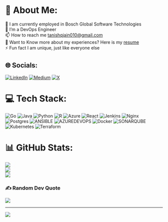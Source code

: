 # 💫 About Me:
🔭 I am currently employed in Bosch Global Software Technologies<br>👯 I’m a DevOps Engineer<br>📫 How to reach me tanishqjain010@gmail.com<br>📄 Want to Know more about my experiences? Here is my [resume](https://drive.google.com/file/d/1zdJmu3O4KZ2XfKXuxG_0aI-oZsl94Sxx/view?usp=sharing)<br>⚡ Fun fact I am unique, just like everyone else


## 🌐 Socials:
[![LinkedIn](https://img.shields.io/badge/LinkedIn-%230077B5.svg?logo=linkedin&logoColor=white)](https://linkedin.com/in/tanishq-jain-10baa1214/) [![Medium](https://img.shields.io/badge/Medium-12100E?logo=medium&logoColor=white)](https://medium.com/@tanishqjain010) [![X](https://img.shields.io/badge/X-black.svg?logo=X&logoColor=white)](https://x.com/@Tanishq11567281) 

# 💻 Tech Stack:
![Go](https://img.shields.io/badge/go-%2300ADD8.svg?style=plastic&logo=go&logoColor=white) ![Java](https://img.shields.io/badge/java-%23ED8B00.svg?style=plastic&logo=openjdk&logoColor=white) ![Python](https://img.shields.io/badge/python-3670A0?style=plastic&logo=python&logoColor=ffdd54) ![R](https://img.shields.io/badge/r-%23276DC3.svg?style=plastic&logo=r&logoColor=white) ![Azure](https://img.shields.io/badge/azure-%230072C6.svg?style=plastic&logo=microsoftazure&logoColor=white) ![React](https://img.shields.io/badge/react-%2320232a.svg?style=plastic&logo=react&logoColor=%2361DAFB) ![Jenkins](https://img.shields.io/badge/jenkins-%232C5263.svg?style=plastic&logo=jenkins&logoColor=white) ![Nginx](https://img.shields.io/badge/nginx-%23009639.svg?style=plastic&logo=nginx&logoColor=white) ![Postgres](https://img.shields.io/badge/postgres-%23316192.svg?style=plastic&logo=postgresql&logoColor=white) ![ANSIBLE](https://img.shields.io/badge/ansible-%231A1918.svg?style=plastic&logo=ansible&logoColor=white) ![AZUREDEVOPS](https://img.shields.io/badge/azuredevops-0078D7.svg?style=plastic&logo=azuredevops&logoColor=white&color=%230078D7) ![Docker](https://img.shields.io/badge/docker-%230db7ed.svg?style=plastic&logo=docker&logoColor=white) ![SONARQUBE](https://img.shields.io/badge/sonarqube-4E9BCD.svg?style=plastic&logo=sonarqube&logoColor=white&color=%234E9BCD) ![Kubernetes](https://img.shields.io/badge/kubernetes-%23326ce5.svg?style=plastic&logo=kubernetes&logoColor=white) ![Terraform](https://img.shields.io/badge/terraform-%235835CC.svg?style=plastic&logo=terraform&logoColor=white)
# 📊 GitHub Stats:
![](https://github-readme-stats.vercel.app/api?username=nanu1605&theme=dark&hide_border=true&include_all_commits=true&count_private=true)<br/>
![](https://github-readme-streak-stats.herokuapp.com/?user=nanu1605&theme=dark&hide_border=true)<br/>
![](https://github-readme-stats.vercel.app/api/top-langs/?username=nanu1605&theme=dark&hide_border=true&include_all_commits=true&count_private=true&layout=compact)

### ✍️ Random Dev Quote
![](https://quotes-github-readme.vercel.app/api?type=horizontal&theme=dark)

---
[![](https://visitcount.itsvg.in/api?id=nanu1605&icon=1&color=0)](https://visitcount.itsvg.in)

<!-- Proudly created with GPRM ( https://gprm.itsvg.in ) -->
